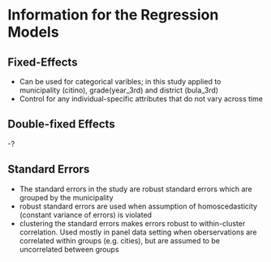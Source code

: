 # Information for the Regression Models

## Fixed-Effects

- Can be used for categorical varibles; in this study applied to municipality (citino), grade(year_3rd) and district (bula_3rd)
- Control for any individual-specific attributes that do not vary across time

## Double-fixed Effects

-?

## Standard Errors

- The standard errors in the study are robust standard errors which are grouped by the municipality
- robust standard errors are used when assumption of homoscedasticity (constant variance of errors) is violated
- clustering the standard errors makes errors robust to within-cluster correlation. Used mostly in panel data setting when oberservations are correlated within groups (e.g. cities), but are assumed to be uncorrelated between groups
